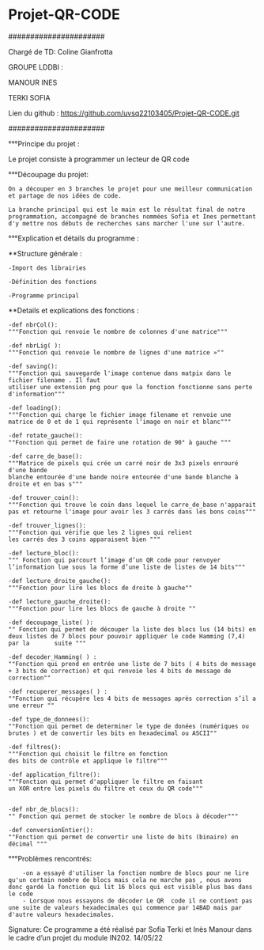 # Projet-QR-CODE
######################

Chargé de TD: Coline Gianfrotta


GROUPE LDDBI :

MANOUR INES 


TERKI SOFIA 

Lien du github : https://github.com/uvsq22103405/Projet-QR-CODE.git

######################

°°°Principe du projet : 

   Le projet consiste à programmer un lecteur de QR code 
   
   
°°°Découpage du projet:
	
	On a découper en 3 branches le projet pour une meilleur communication et partage de nos idées de code. 
	
	La branche principal qui est le main est le résultat final de notre programmation, accompagné de branches nommées Sofia et Ines permettant d'y mettre nos débuts de recherches sans marcher l'une sur l'autre. 


°°°Explication et détails du programme : 


**Structure générale : 

	-Import des librairies 
	
	-Définition des fonctions 
	
	-Programme principal

**Details et explications des fonctions : 

	-def nbrCol():
	"""Fonction qui renvoie le nombre de colonnes d'une matrice"""

	-def nbrLig( ):
	"""Fonction qui renvoie le nombre de lignes d'une matrice »""

	-def saving():
	"""Fonction qui sauvegarde l'image contenue dans matpix dans le fichier filename . Il faut 
    utiliser une extension png pour que la fonction fonctionne sans perte d'information"""

	-def loading():
	"""Fonction qui charge le fichier image filename et renvoie une 
    matrice de 0 et de 1 qui représente l'image en noir et blanc"""

	-def rotate_gauche():
	""Fonction qui permet de faire une rotation de 90° à gauche """

	-def carre_de_base():
	"""Matrice de pixels qui crée un carré noir de 3x3 pixels enrouré d'une bande 
    blanche entourée d'une bande noire entourée d'une bande blanche à droite et en bas s"""

	-def trouver_coin():
	"""Fonction qui trouve le coin dans lequel le carre_de_base n'apparait 
    pas et retourne l'image pour avoir les 3 carrés dans les bons coins"""

	-def trouver_lignes():
	"""Fonction qui vérifie que les 2 lignes qui relient
    les carrés des 3 coins apparaisent bien """

	-def lecture_bloc():  
	""" Fonction qui parcourt l’image d’un QR code pour renvoyer 
    l’information lue sous la forme d’une liste de listes de 14 bits"""

	-def lecture_droite_gauche():
	"""Fonction pour lire les blocs de droite à gauche""

	-def lecture_gauche_droite():
	"""Fonction pour lire les blocs de gauche à droite ""

	-def decoupage_liste( ):
	"" Fonction qui permet de découper la liste des blocs lus (14 bits) en deux listes de 7 blocs pour pouvoir appliquer le code Hamming (7,4) par la 		suite """

	-def decoder_Hamming( ) :
	""Fonction qui prend en entrée une liste de 7 bits ( 4 bits de message + 3 bits de correction) et qui renvoie les 4 bits de message de correction""

	-def recuperer_messages( ) :
	""Fonction qui récupère les 4 bits de messages après correction s’il a une erreur ""

	-def type_de_donnees():
	""Fonction qui permet de determiner le type de donées (numériques ou brutes ) et de convertir les bits en hexadecimal ou ASCII""

	-def filtres():
	"""Fonction qui choisit le filtre en fonction 
    des bits de contrôle et applique le filtre"""

	-def application_filtre():
	"""Fonction qui permet d'appliquer le filtre en faisant 
    un XOR entre les pixels du filtre et ceux du QR code"""


	-def nbr_de_blocs():
	"" Fonction qui permet de stocker le nombre de blocs à décoder"""

	-def conversionEntier():
	""Fonction qui permet de convertir une liste de bits (binaire) en décimal """
	
	
	
	
	
°°°Problèmes rencontrés:
		
		-on a essayé d'utiliser la fonction nombre de blocs pour ne lire qu'un certain nombre de blocs mais cela ne marche pas , nous avons donc gardé la fonction qui lit 16 blocs qui est visible plus bas dans le code 
		- Lorsque nous essayons de décoder Le QR  code il ne contient pas une suite de valeurs hexadecimales qui commence par 14BAD mais par d'autre valeurs hexadecimales.



Signature: Ce programme a été réalisé par Sofia Terki et Inès Manour dans le cadre d’un projet du module IN202. 14/05/22



